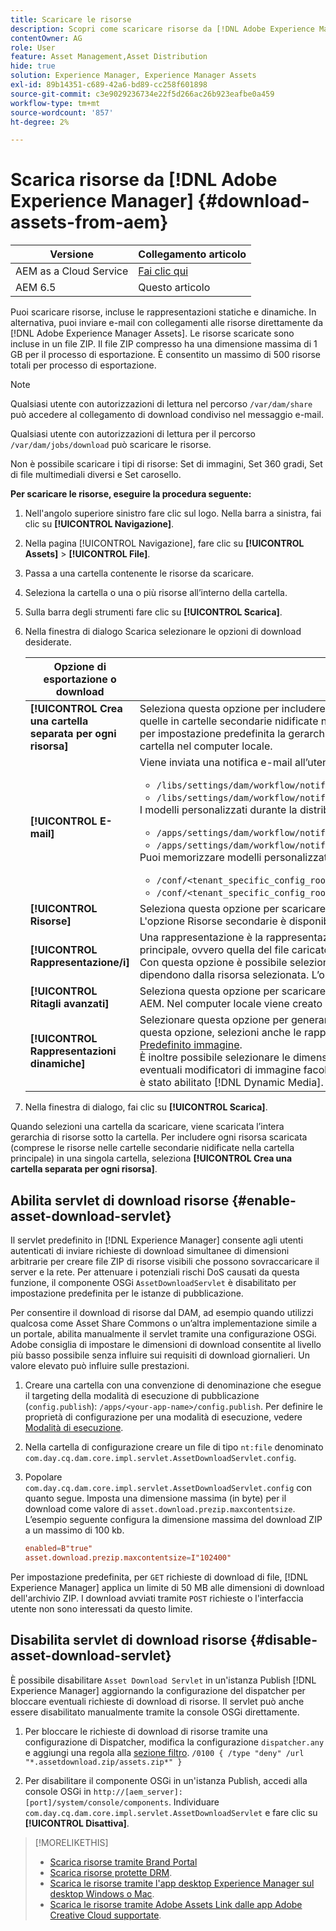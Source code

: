 ```yaml
---
title: Scaricare le risorse
description: Scopri come scaricare risorse da [!DNL Adobe Experience Manager]  e abilitare o disabilitare la funzionalità di download.
contentOwner: AG
role: User
feature: Asset Management,Asset Distribution
hide: true
solution: Experience Manager, Experience Manager Assets
exl-id: 89b14351-c689-42a6-bd89-cc258f601898
source-git-commit: c3e9029236734e22f5d266ac26b923eafbe0a459
workflow-type: tm+mt
source-wordcount: '857'
ht-degree: 2%

---
```


# Scarica risorse da [!DNL Adobe Experience Manager] {#download-assets-from-aem}

| Versione | Collegamento articolo |
| -------- | ---------------------------- |
| AEM as a Cloud Service | [Fai clic qui](https://experienceleague.adobe.com/docs/experience-manager-cloud-service/content/assets/manage/download-assets-from-aem.html?lang=it) |
| AEM 6.5 | Questo articolo |

Puoi scaricare risorse, incluse le rappresentazioni statiche e dinamiche. In alternativa, puoi inviare e-mail con collegamenti alle risorse direttamente da [!DNL Adobe Experience Manager Assets]. Le risorse scaricate sono incluse in un file ZIP. Il file ZIP compresso ha una dimensione massima di 1 GB per il processo di esportazione. È consentito un massimo di 500 risorse totali per processo di esportazione.

>[!NOTE]
>
>Qualsiasi utente con autorizzazioni di lettura nel percorso `/var/dam/share` può accedere al collegamento di download condiviso nel messaggio e-mail.
>
>Qualsiasi utente con autorizzazioni di lettura per il percorso `/var/dam/jobs/download` può scaricare le risorse.
>
>Non è possibile scaricare i tipi di risorse: Set di immagini, Set 360 gradi, Set di file multimediali diversi e Set carosello.

<!--
OLD content of the above NOTE, changed wrt CQDOC-18661.
>The email recipients must be members of the `dam-users` group to access the ZIP download link in the email message.
>
-->

**Per scaricare le risorse, eseguire la procedura seguente:**

1. Nell&#39;angolo superiore sinistro fare clic sul logo. Nella barra a sinistra, fai clic su **[!UICONTROL Navigazione]**.
1. Nella pagina [!UICONTROL Navigazione], fare clic su **[!UICONTROL Assets]** > **[!UICONTROL File]**.
1. Passa a una cartella contenente le risorse da scaricare.
1. Seleziona la cartella o una o più risorse all’interno della cartella.
1. Sulla barra degli strumenti fare clic su **[!UICONTROL Scarica]**.
1. Nella finestra di dialogo Scarica selezionare le opzioni di download desiderate.

   | Opzione di esportazione o download | Descrizione |
   |---|---|
   | **[!UICONTROL Crea una cartella separata per ogni risorsa]** | Seleziona questa opzione per includere in una cartella sul computer locale tutte le risorse scaricate, comprese quelle in cartelle secondarie nidificate nella cartella principale della risorsa. Se questa opzione non è selezionata, per impostazione predefinita la gerarchia delle cartelle viene ignorata e tutte le risorse vengono scaricate in una cartella nel computer locale. |
   | **[!UICONTROL E-mail]** | Viene inviata una notifica e-mail all’utente. I modelli di e-mail standard sono disponibili nelle seguenti posizioni:<ul><li>`/libs/settings/dam/workflow/notification/email/downloadasset`.</li><li>`/libs/settings/dam/workflow/notification/email/transientworkflowcompleted`.</li></ul> I modelli personalizzati durante la distribuzione sono disponibili nelle posizioni seguenti: <ul><li>`/apps/settings/dam/workflow/notification/email/downloadasset`.</li><li>`/apps/settings/dam/workflow/notification/email/transientworkflowcompleted`.</li></ul>Puoi memorizzare modelli personalizzati specifici del tenant nelle seguenti posizioni:<ul><li>`/conf/<tenant_specific_config_root>/settings/dam/workflow/notification/email/downloadasset`.</li><li>`/conf/<tenant_specific_config_root>/settings/dam/workflow/notification/email/transientworkflowcompleted`.</li></ul> |
   | **[!UICONTROL Risorse]** | Seleziona questa opzione per scaricare la risorsa nella sua forma originale senza rappresentazioni.<br>L&#39;opzione Risorse secondarie è disponibile se la risorsa originale contiene risorse secondarie. |
   | **[!UICONTROL Rappresentazione/i]** | Una rappresentazione è la rappresentazione binaria di una risorsa. Assets dispone di una rappresentazione principale, ovvero quella del file caricato. Possono avere un numero qualsiasi di rappresentazioni. <br> Con questa opzione è possibile selezionare le copie trasformate da scaricare. Le rappresentazioni disponibili dipendono dalla risorsa selezionata. L’opzione è disponibile se la risorsa ha delle rappresentazioni. |
   | **[!UICONTROL Ritagli avanzati]** | Seleziona questa opzione per scaricare tutte le rappresentazioni con ritaglio avanzato della risorsa selezionata da AEM. Nel computer locale viene creato e scaricato un file zip con le rappresentazioni di Ritaglio avanzato. |
   | **[!UICONTROL Rappresentazioni dinamiche]** | Selezionare questa opzione per generare in tempo reale una serie di rappresentazioni alternative. Quando selezioni questa opzione, selezioni anche le rappresentazioni da creare in modo dinamico selezionandole dall&#39;elenco [Predefinito immagine](image-presets.md). <br>È inoltre possibile selezionare le dimensioni e l&#39;unità di misura, il formato, lo spazio colore, la risoluzione ed eventuali modificatori di immagine facoltativi, ad esempio l&#39;inversione dell&#39;immagine. L&#39;opzione è disponibile solo se è stato abilitato [!DNL Dynamic Media]. |

1. Nella finestra di dialogo, fai clic su **[!UICONTROL Scarica]**.

Quando selezioni una cartella da scaricare, viene scaricata l’intera gerarchia di risorse sotto la cartella. Per includere ogni risorsa scaricata (comprese le risorse nelle cartelle secondarie nidificate nella cartella principale) in una singola cartella, seleziona **[!UICONTROL Crea una cartella separata per ogni risorsa]**.

## Abilita servlet di download risorse {#enable-asset-download-servlet}

Il servlet predefinito in [!DNL Experience Manager] consente agli utenti autenticati di inviare richieste di download simultanee di dimensioni arbitrarie per creare file ZIP di risorse visibili che possono sovraccaricare il server e la rete. Per attenuare i potenziali rischi DoS causati da questa funzione, il componente OSGi `AssetDownloadServlet` è disabilitato per impostazione predefinita per le istanze di pubblicazione.

Per consentire il download di risorse dal DAM, ad esempio quando utilizzi qualcosa come Asset Share Commons o un’altra implementazione simile a un portale, abilita manualmente il servlet tramite una configurazione OSGi. Adobe consiglia di impostare le dimensioni di download consentite al livello più basso possibile senza influire sui requisiti di download giornalieri. Un valore elevato può influire sulle prestazioni.

1. Creare una cartella con una convenzione di denominazione che esegue il targeting della modalità di esecuzione di pubblicazione (`config.publish`): `/apps/<your-app-name>/config.publish`. Per definire le proprietà di configurazione per una modalità di esecuzione, vedere [Modalità di esecuzione](/help/sites-deploying/configure-runmodes.md#defining-configuration-properties-for-a-run-mode).
1. Nella cartella di configurazione creare un file di tipo `nt:file` denominato `com.day.cq.dam.core.impl.servlet.AssetDownloadServlet.config`.
1. Popolare `com.day.cq.dam.core.impl.servlet.AssetDownloadServlet.config` con quanto segue. Imposta una dimensione massima (in byte) per il download come valore di `asset.download.prezip.maxcontentsize`. L’esempio seguente configura la dimensione massima del download ZIP a un massimo di 100 kb.

   ```conf
   enabled=B"true"
   asset.download.prezip.maxcontentsize=I"102400"
   ```

Per impostazione predefinita, per `GET` richieste di download di file, [!DNL Experience Manager] applica un limite di 50 MB alle dimensioni di download dell&#39;archivio ZIP. I download avviati tramite `POST` richieste o l&#39;interfaccia utente non sono interessati da questo limite.

## Disabilita servlet di download risorse {#disable-asset-download-servlet}

È possibile disabilitare `Asset Download Servlet` in un&#39;istanza Publish [!DNL Experience Manager] aggiornando la configurazione del dispatcher per bloccare eventuali richieste di download di risorse. Il servlet può anche essere disabilitato manualmente tramite la console OSGi direttamente.

1. Per bloccare le richieste di download di risorse tramite una configurazione di Dispatcher, modifica la configurazione `dispatcher.any` e aggiungi una regola alla [sezione filtro](https://experienceleague.adobe.com/docs/experience-manager-dispatcher/using/configuring/dispatcher-configuration.html?lang=it#defining-a-filter). `/0100 { /type "deny" /url "*.assetdownload.zip/assets.zip*" }`

1. Per disabilitare il componente OSGi in un&#39;istanza Publish, accedi alla console OSGi in `http://[aem_server]:[port]/system/console/components`. Individuare `com.day.cq.dam.core.impl.servlet.AssetDownloadServlet` e fare clic su **[!UICONTROL Disattiva]**.

>[!MORELIKETHIS]
>
>* [Scarica risorse tramite Brand Portal](https://experienceleague.adobe.com/docs/experience-manager-brand-portal/using/download/brand-portal-download-assets.html?lang=it)
>* [Scarica risorse protette DRM](drm.md).
>* [Scarica le risorse tramite l&#39;app desktop Experience Manager sul desktop Windows o Mac](https://experienceleague.adobe.com/docs/experience-manager-desktop-app/using/using.html?lang=it#download-assets).
>* [Scarica le risorse tramite Adobe Assets Link dalle app Adobe Creative Cloud supportate](https://helpx.adobe.com/it/enterprise/using/manage-assets-using-adobe-asset-link.html).
